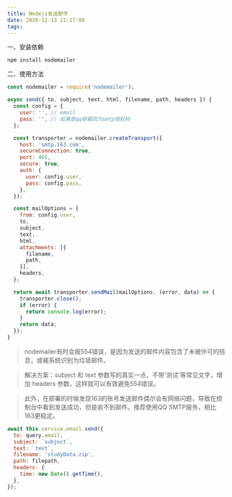 ```yaml
---
title: Nodejs发送邮件
date: 2020-12-13 21:17:09
tags:
---
```


一、安装依赖
```nginx
npm install nodemailer
```

二、使用方法
```javascript
const nodemailer = require('nodemailer');

async send({ to, subject, text, html, filename, path, headers }) {
  const config = {
    user: '', // email
    pass: '', // 如果是qq邮箱则为smtp授权码
  };

  const transporter = nodemailer.createTransport({
    host: 'smtp.163.com',
    secureConnection: true,
    port: 465,
    secure: true,
    auth: {
      user: config.user,
      pass: config.pass,
    },
  });

  const mailOptions = {
    from: config.user,
    to,
    subject,
    text,
    html,
    attachments: [{
      filename,
      path,
    }],
    headers,
  };

  return await transporter.sendMail(mailOptions, (error, data) => {
    transporter.close();
    if (error) {
      return console.log(error);
    }
    return data;
  });
}
```

> nodemailer有时会报554错误，是因为发送的邮件内容包含了未被许可的信息，或被系统识别为垃圾邮件。

> 解决方案：subject 和 text 参数写的真实一点，不带'测试'等常见文字，增加 headers 参数，这样就可以有效避免554错误。

>  此外，在部署的时候发现163的账号发送邮件偶尔会有网络问题，导致在控制台中看到发送成功，但是收不到邮件。推荐使用QQ SMTP服务，相比163更稳定。

```javascript
await this.service.email.send({
  to: query.email,
  subject: `subject`,
  text: `text`,
  filename: 'studyData.zip',
  path: filepath,
  headers: {
    time: new Date().getTime(),
  },
});
```
